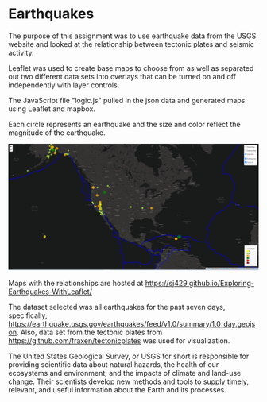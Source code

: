 # Earthquakes
 
The purpose of this assignment was to use earthquake data from the USGS website and looked at the relationship between tectonic plates and seismic activity.  
 
Leaflet was used to create base maps to choose from as well as separated out two different data sets into overlays that can be turned on and off independently with layer controls.

The JavaScript file "logic.js" pulled in the json data and generated maps using Leaflet and mapbox. 

Each circle represents an earthquake and the size and color reflect the magnitude of the earthquake.

![](Leaflet-Step-1/Images/Capture%20faultline%20final.PNG)

Maps with the relationships are hosted at https://sj429.github.io/Exploring-Earthquakes-WithLeaflet/


The dataset selected was all earthquakes for the past seven days, specifically, https://earthquake.usgs.gov/earthquakes/feed/v1.0/summary/1.0_day.geojson.
Also, data set from the tectonic plates from https://github.com/fraxen/tectonicplates was used for visualization.

The United States Geological Survey, or USGS for short is responsible for providing scientific data about natural hazards, the health of our ecosystems and environment; and the impacts of climate and land-use change. Their scientists develop new methods and tools to supply timely, relevant, and useful information about the Earth and its processes.


